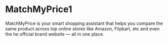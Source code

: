 # MatchMyPrice1
MatchMyPrice is your smart shopping assistant that helps you compare the same product across top online stores like Amazon, Flipkart, etc and even the he official brand website — all in one place.
